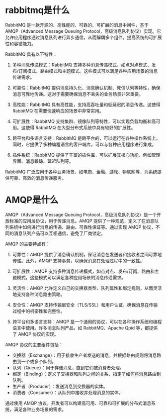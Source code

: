 # rabbitmq是什么

RabbitMQ 是一款开源的、高性能的、可靠的、可扩展的消息中间件，基于 AMQP（Advanced Message Queuing Protocol，高级消息队列协议）实现。它允许应用程序通过消息队列进行异步通信，从而解耦多个组件，提高系统的可扩展性和容错能力。

RabbitMQ 具有以下特性：

1. 多种消息传递模式：RabbitMQ 支持多种消息传递模式，如点对点模式、发布/订阅模式、路由模式和主题模式。这些模式可以满足各种应用场景的消息传递需求。

2. 可靠性：RabbitMQ 提供消息持久化、消息确认机制、死信队列等特性，确保消息可靠地传递。这对于需要确保消息不丢失的业务场景非常重要。

3. 高性能：RabbitMQ 具有高性能，支持高吞吐量和低延迟的消息传递。这使得 RabbitMQ 在需要快速响应的场景中非常实用。

4. 可扩展性：RabbitMQ 支持集群、镜像队列等特性，可以实现负载均衡和高可用。这使得 RabbitMQ 在大型分布式系统中具有较好的扩展性。

5. 跨平台和多语言支持：RabbitMQ 是跨平台的，可以运行在各种操作系统上。同时，它提供了多种编程语言的客户端库，可以与各种应用程序进行集成。

6. 插件系统：RabbitMQ 提供了丰富的插件库，可以扩展其核心功能，例如管理界面、消息跟踪、延迟队列等。

RabbitMQ 广泛应用于各种业务场景，如电商、金融、游戏、物联网等，为系统提供可靠、高效的消息传递服务。

# AMQP是什么

AMQP（Advanced Message Queuing Protocol，高级消息队列协议）是一个开放标准的应用层协议，用于传递消息。AMQP 提供了一种规范，定义了在消息队列系统中如何进行消息的传递、路由、可靠性保证等。通过实现 AMQP 协议，不同的消息队列产品可以互相通信，避免了厂商锁定。

AMQP 的主要特点有：

1. 可靠性：AMQP 提供了消息确认机制，保证消息在发送者和接收者之间可靠地传递。此外，AMQP 支持事务，以确保消息在处理过程中的一致性。

2. 可扩展性：AMQP 支持多种消息传递模式，如点对点、发布/订阅、路由和主题模式。这些模式可以满足各种应用场景的消息传递需求。

3. 灵活性：AMQP 允许定义自己的交换器类型、队列属性和绑定规则，从而灵活地支持各种消息路由策略。

4. 安全性：AMQP 支持传输层安全（TLS/SSL）和用户认证，确保消息在传输过程中的机密性和完整性。

5. 跨平台和多语言支持：AMQP 是一个通用的协议，可以在各种操作系统和编程语言中使用。许多消息队列产品，如 RabbitMQ、Apache Qpid 等，都提供了 AMQP 协议的实现。

AMQP 协议的主要组件包括：

- 交换器（Exchange）：用于接收生产者发送的消息，并根据路由规则将消息路由到一个或多个队列。
- 队列（Queue）：用于存储消息，直到它们被消费者处理。
- 绑定（Binding）：定义了交换器和队列之间的关系，指定了如何将消息路由到队列。
- 生产者（Producer）：发送消息到交换器的实体。
- 消费者（Consumer）：从队列中接收并处理消息的实体。

通过使用 AMQP 协议，开发者可以构建高可用、可靠和可扩展的分布式消息系统，满足各种业务场景的需求。